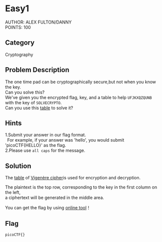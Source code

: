 <h1>Easy1</h1>
AUTHOR: ALEX FULTON/DANNY<br>
POINTS: 100

<h2>Category</h2>
Cryptography

<h2>Problem Description</h2>
The one time pad can be cryptographically secure,but not when you know the key.<br>
Can you solve this?<br>
We've given you the encrypted flag, key, and a table to help <code>UFJKXQZQUNB</code> with the key of <code>SOLVECRYPTO</code>.<br>
Can you use this 
<a href="https://github.com/laiyutong/picoCTF_2019_writeup/blob/main/Cryptography/Easy1/table.txt">table</a> to solve it?

<h2>Hints</h2>
1.Submit your answer in our flag format.<br>
&ensp;For example, if your answer was 'hello', you would submit 'picoCTF{HELLO}' as the flag.<br>
2.Please use <code>all caps</code> for the message.


<h2>Solution</h2>
The <a href="https://github.com/laiyutong/picoCTF_2019_writeup/blob/main/Cryptography/Easy1/table.txt">table</a>
of <a href="https://en.wikipedia.org/wiki/Vigen%C3%A8re_cipher">Vigenère cipher</a>is used for encryption and decryption.<br>

The plaintext is the top row, corresponding to the key in the first column on the left,<br>
a ciphertext will be generated in the middle area.<br>

You can get the flag by using <a href="https://www.dcode.fr/vigenere-cipher">online tool</a>！

<h2>Flag</h2>
<code>picoCTF{}</code>
